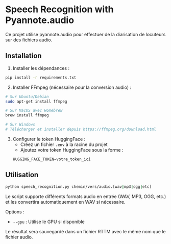 # Speech Recognition with Pyannote.audio

Ce projet utilise pyannote.audio pour effectuer de la diarisation de locuteurs sur des fichiers audio.

## Installation

1. Installer les dépendances :

```bash
pip install -r requirements.txt
```

2. Installer FFmpeg (nécessaire pour la conversion audio) :

```bash
# Sur Ubuntu/Debian
sudo apt-get install ffmpeg

# Sur MacOS avec Homebrew
brew install ffmpeg

# Sur Windows
# Télécharger et installer depuis https://ffmpeg.org/download.html
```

3. Configurer le token HuggingFace :
   - Créez un fichier `.env` à la racine du projet
   - Ajoutez votre token HuggingFace sous la forme :
   ```
   HUGGING_FACE_TOKEN=votre_token_ici
   ```

## Utilisation

```bash
python speech_recognition.py chemin/vers/audio.[wav|mp3|ogg|etc]
```

Le script supporte différents formats audio en entrée (WAV, MP3, OGG, etc.) et les convertira automatiquement en WAV si nécessaire.

Options :

- `--gpu` : Utilise le GPU si disponible

Le résultat sera sauvegardé dans un fichier RTTM avec le même nom que le fichier audio.
